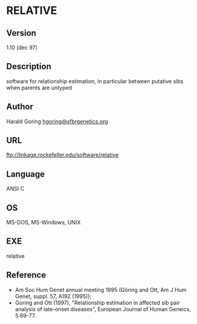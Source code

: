 # RELATIVE

## Version
1.10 (dec 97)

## Description
software for relationship estimation, in particular between putative sibs when parents are untyped

## Author
Harald Goring <hgoring@sfbrgenetics.org>

## URL
ftp://linkage.rockefeller.edu/software/relative

## Language
ANSI C

## OS
MS-DOS, MS-Windows, UNIX

## EXE
relative

## Reference
* Am Soc Hum Genet annual meeting 1995 (Göring and Ott, Am J Hum Genet, suppl. 57, A192 (1995));
* Goring and Ott (1997), "Relationship estimation in affected sib pair analysis of late-onset diseases", European Journal of Human Geneics, 5:69-77.